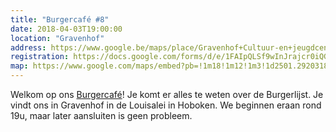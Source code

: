 ```yaml
---
title: "Burgercafé #8"
date: 2018-04-03T19:00:00
location: "Gravenhof"
address: https://www.google.be/maps/place/Gravenhof+Cultuur-en+jeugdcentrum/@51.1768402,4.3458952,17z/data=!3m1!4b1!4m5!3m4!1s0x47c3f3fa1f96c183:0x5128d59a62935df1!8m2!3d51.1768369!4d4.3480839
registration: https://docs.google.com/forms/d/e/1FAIpQLSf9wInJrajcr0iQGIYlmvvbmhmFB5fVTNLvi3bTqcAf30-6AQ/viewform
map: https://www.google.com/maps/embed?pb=!1m18!1m12!1m3!1d2501.292031806145!2d4.345895214972528!3d51.17684024264033!2m3!1f0!2f0!3f0!3m2!1i1024!2i768!4f13.1!3m3!1m2!1s0x47c3f3fa1f96c183%3A0x5128d59a62935df1!2sGravenhof+Cultuur-en+jeugdcentrum!5e0!3m2!1snl!2sbe!4v1521291356213
---
```


Welkom op ons [Burgercafé](/burgercafe)! Je komt er alles te weten over de Burgerlijst. Je vindt ons in Gravenhof in de Louisalei in Hoboken. We beginnen eraan rond 19u, maar later aansluiten is geen probleem.
